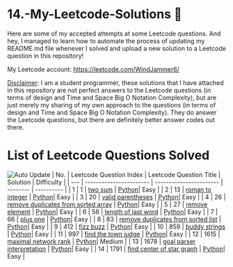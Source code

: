 # 14.-My-Leetcode-Solutions :dart:
Here are some of my accepted attempts at some Leetcode questions. And hey, I managed to learn how to automate the process of updating my README.md file whenever I solved and 
upload a new solution to a Leetcode question in this repository!

My Leetcode account: https://leetcode.com/WindJammer6/

<ins>Disclaimer</ins>: I am a student programmer, these solutions that I have attached in this repository are not perfect answers to the Leetcode questions (in terms of design 
and Time and Space Big O Notation Complexity), but are just merely my sharing of my own approach to the questions (in terms of design and Time and Space Big O Notation Complexity).
They do answer the Leetcode questions, but there are definitely better answer codes out there.

# List of Leetcode Questions Solved
![Auto Update](https://github.com/WindJammer6/14.-My-Leetcode-Solutions/actions/workflows/update_readme.yml/badge.svg)
| No. | Leetcode Question Index | Leetcode Question Title | Solution | Difficulty |
| --- | ----------------------- | ----------------------- | -------- | ---------- |
| 1 | 1 | [two sum](https://leetcode.com/problems/two-sum) | [Python](https://github.com/WindJammer6/14.-My-Leetcode-Solutions/blob/main/1_Easy_LeetCode_Questions/leetcode_1_two-sum.py)| Easy |
| 2 | 13 | [roman to integer](https://leetcode.com/problems/roman-to-integer) | [Python](https://github.com/WindJammer6/14.-My-Leetcode-Solutions/blob/main/1_Easy_LeetCode_Questions/leetcode_13_roman-to-integer.py)| Easy |
| 3 | 20 | [valid parentheses](https://leetcode.com/problems/valid-parentheses) | [Python](https://github.com/WindJammer6/14.-My-Leetcode-Solutions/blob/main/1_Easy_LeetCode_Questions/leetcode_20_valid-parentheses_(onStackDataStructure).py)| Easy |
| 4 | 26 | [remove duplicates from sorted array](https://leetcode.com/problems/remove-duplicates-from-sorted-array) | [Python](https://github.com/WindJammer6/14.-My-Leetcode-Solutions/blob/main/1_Easy_LeetCode_Questions/leetcode_26_remove-duplicates-from-sorted-array.py)| Easy |
| 5 | 27 | [remove element](https://leetcode.com/problems/remove-element) | [Python](https://github.com/WindJammer6/14.-My-Leetcode-Solutions/blob/main/1_Easy_LeetCode_Questions/leetcode_27_remove-element.py)| Easy |
| 6 | 58 | [length of last word](https://leetcode.com/problems/length-of-last-word) | [Python](https://github.com/WindJammer6/14.-My-Leetcode-Solutions/blob/main/1_Easy_LeetCode_Questions/leetcode_58_length-of-last-word.py)| Easy |
| 7 | 66 | [plus one](https://leetcode.com/problems/plus-one) | [Python](https://github.com/WindJammer6/14.-My-Leetcode-Solutions/blob/main/1_Easy_LeetCode_Questions/leetcode_66_plus-one.py)| Easy |
| 8 | 83 | [remove duplicates from sorted list](https://leetcode.com/problems/remove-duplicates-from-sorted-list) | [Python](https://github.com/WindJammer6/14.-My-Leetcode-Solutions/blob/main/1_Easy_LeetCode_Questions/leetcode_83_remove-duplicates-from-sorted-list_(onLinkedListDataStructure).py)| Easy |
| 9 | 412 | [fizz buzz](https://leetcode.com/problems/fizz-buzz) | [Python](https://github.com/WindJammer6/14.-My-Leetcode-Solutions/blob/main/1_Easy_LeetCode_Questions/leetcode_412_fizz-buzz.py)| Easy |
| 10 | 859 | [buddy strings](https://leetcode.com/problems/buddy-strings) | [Python](https://github.com/WindJammer6/14.-My-Leetcode-Solutions/blob/main/1_Easy_LeetCode_Questions/leetcode_859_buddy-strings.py)| Easy |
| 11 | 997 | [find the town judge](https://leetcode.com/problems/find-the-town-judge) | [Python](https://github.com/WindJammer6/14.-My-Leetcode-Solutions/blob/main/1_Easy_LeetCode_Questions/leetcode_997_find-the-town-judge_(onDirectedGraphDataStructure).py)| Easy |
| 12 | 1615 | [maximal network rank](https://leetcode.com/problems/maximal-network-rank) | [Python](https://github.com/WindJammer6/14.-My-Leetcode-Solutions/blob/main/2_Medium_LeetCode_Questions/leetcode_1615_maximal-network-rank_(onUndirectedGraphDataStructure).py)| Medium |
| 13 | 1678 | [goal parser interpretation](https://leetcode.com/problems/goal-parser-interpretation) | [Python](https://github.com/WindJammer6/14.-My-Leetcode-Solutions/blob/main/1_Easy_LeetCode_Questions/leetcode_1678_goal-parser-interpretation.py)| Easy |
| 14 | 1791 | [find center of star graph](https://leetcode.com/problems/find-center-of-star-graph) | [Python](https://github.com/WindJammer6/14.-My-Leetcode-Solutions/blob/main/1_Easy_LeetCode_Questions/leetcode_1791_find-center-of-star-graph.py)| Easy |
